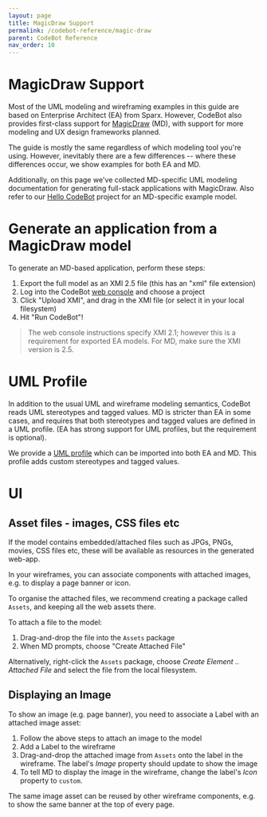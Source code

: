 ```yaml
---
layout: page
title: MagicDraw Support
permalink: /codebot-reference/magic-draw
parent: CodeBot Reference
nav_order: 10
---
```



# MagicDraw Support

Most of the UML modeling and wireframing examples in this guide are based on Enterprise Architect (EA) from Sparx. However, CodeBot also provides first-class support for [MagicDraw](https://www.3ds.com/products-services/catia/products/no-magic/) (MD), with support for more modeling and UX design frameworks planned.

The guide is mostly the same regardless of which modeling tool you're using. However, inevitably there are a few differences -- where these differences occur, we show examples for both EA and MD.

Additionally, on this page we've collected MD-specific UML modeling documentation for generating full-stack applications with MagicDraw. Also refer to our [Hello CodeBot](../codegen-process-guide/hello-codebot-project) project for an MD-specific example model.

# Generate an application from a MagicDraw model

To generate an MD-based application, perform these steps:

1. Export the full model as an XMI 2.5 file (this has an "xml" file extension)
2. Log into the CodeBot [web console](https://parallelagile.net/) and choose a project
3. Click "Upload XMI", and drag in the XMI file (or select it in your local filesystem)
4. Hit "Run CodeBot"!

> The web console instructions specify XMI 2.1; however this is a requirement for exported EA models. For MD, make sure the XMI version is 2.5.

# UML Profile

In addition to the usual UML and wireframe modeling semantics, CodeBot reads UML stereotypes and tagged values. MD is stricter than EA in some cases, and requires that both stereotypes and tagged values are defined in a UML profile. (EA has strong support for UML profiles, but the requirement is optional).

We provide a [UML profile](uml-profile) which can be imported into both EA and MD. This profile adds custom stereotypes and tagged values.

# UI

## Asset files - images, CSS files etc

If the model contains embedded/attached files such as JPGs, PNGs, movies, CSS files etc, these will be available as resources in the generated web-app.

In your wireframes, you can associate components with attached images, e.g. to display a page banner or icon.

To organise the attached files, we recommend creating a package called `Assets`, and keeping all the web assets there.

To attach a file to the model:

1. Drag-and-drop the file into the `Assets` package
2. When MD prompts, choose "Create Attached File"

Alternatively, right-click the `Assets` package, choose *Create Element .. Attached File* and select the file from the local filesystem.

## Displaying an Image

To show an image (e.g. page banner), you need to associate a Label with an attached image asset:

1. Follow the above steps to attach an image to the model
2. Add a Label to the wireframe
3. Drag-and-drop the attached image from `Assets` onto the label in the wireframe. The label's *Image* property should update to show the image
4. To tell MD to display the image in the wireframe, change the label's *Icon* property to `custom`.

The same image asset can be reused by other wireframe components, e.g. to show the same banner at the top of every page.
 